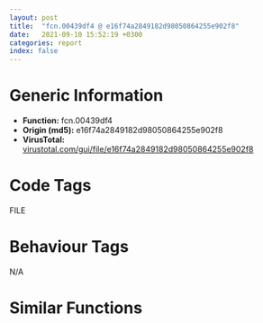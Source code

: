 ```yaml
---
layout: post
title:  "fcn.00439df4 @ e16f74a2849182d98050864255e902f8"
date:   2021-09-10 15:52:19 +0300
categories: report
index: false
---
```


# Generic Information
- **Function:** fcn.00439df4
- **Origin (md5):** e16f74a2849182d98050864255e902f8
- **VirusTotal:** [virustotal.com/gui/file/e16f74a2849182d98050864255e902f8][virustotal_ref]

# Code Tags
<span class="tag" id="FILE">FILE</span>


# Behaviour Tags
<span class="bhv-tag" id="na">N/A</span>

# Similar Functions
<script type="text/javascript" src="https://www.gstatic.com/charts/loader.js"></script>
<script type="text/javascript">

    google.charts.load('current', {'packages':['corechart']});
    google.charts.setOnLoadCallback(drawChart);

    function drawChart() {
    var data = new google.visualization.DataTable();
        data.addColumn('number', 'X');
        data.addColumn('number', 'Y');
        data.addColumn({type: 'string', role: 'tooltip', 'p': {'html': true}});
        data.addColumn({'type': 'string', 'role': 'style'});
        
        data.addRows([
    [0, 0, '<b><a href="/report/fcn.00439df4@e16f74a2849182d98050864255e902f8">fcn.00439df4</a><br>@e16f74a2849182d98050864255e902f8</b><br>push 0x6c<br>mov eax, 0x452102<br>call fcn.0044cc59<br>mov ebx, ecx<br>mov eax, dword[ebx+0x14]<br>mov esi, edx<br>mov dword[ebp-0x50], esi<br>cmp eax, 8<br>jb 0x439e11<br>mov ecx, dword[ebx]<br>test ecx, ecx<br>je 0x439e22<br>cmp eax, 8<br>jb 0x439e1e<br>mov eax, dword[ebx]<br>jmp 0x439e27<br>mov eax, ebx<br>jmp 0x439e27<br>mov eax, dword[0x4778b0]<br>push eax<br>lea eax, [ebp-0x30]<br>call fcn.00404f5c<br>and dword[ebp-4], 0<br>lea eax, [ebp-0x30]<br>push eax<br>mov ecx, 0xfde9<br>lea edx, [ebp-0x4c]<br>call fcn.00447e00<br>pop ecx<br>mov byte[ebp-4], 1<br>cmp dword[eax+0x14], 0x10<br>mov ecx, dword[esi+0x10]<br>jb 0x439e55<br>mov eax, dword[eax]<br>push ecx<br>push eax<br>push dword[0x47723c]<br>push dword[0x477238]<br>push 0<br>call fcn.0043b050<br>add esp, 0x14<br>push 1<br>xor edi, edi<br>lea esi, [ebp-0x4c]<br>call fcn.00404af1<br>or dword[ebp-4], 0xffffffff<br>push 1<br>lea esi, [ebp-0x30]<br>call fcn.00404e35<br>mov eax, dword[0x4778b8]<br>push eax<br>mov esi, eax<br>call fcn.00412577<br>pop ecx<br>push esi<br>push 6<br>mov edi, eax<br>pop eax<br>mov ecx, ebx<br>call fcn.004053c2<br>test eax, eax<br>jne 0x439ead<br>xor al, al<br>jmp 0x43a0aa<br>cmp dword[ebx+0x14], 8<br>jb 0x439eb5<br>mov ebx, dword[ebx]<br>xor edi, edi<br>push edi<br>push 0x80<br>push 2<br>pop esi<br>push esi<br>push edi<br>push edi<br>push 0x40000000<br>push ebx<br>call dword[sym.imp.KERNEL32.dll_CreateFileW]<br>mov dword[ebp-0x54], eax<br>mov dword[ebp-4], esi<br>fldz <br>fst qword[ebp-0x64]<br>fld qword[0x4708e0]<br>fstp qword[ebp-0x5c]<br>fld qword[0x4708d8]<br>fst qword[ebp-0x6c]<br>fld qword[0x4708d0]<br>fstp qword[ebp-0x74]<br>fld qword[0x4708c8]<br>fstp qword[ebp-0x74]<br>fld qword[0x4708c0]<br>fst qword[ebp-0x74]<br>fld qword[ebp-0x64]<br>fcomp qword[ebp-0x74]<br>fnstsw ax<br>test ah, 0x41<br>jp 0x439f6e<br>fld qword[ebp-0x74]<br>fld qword[ebp-0x5c]<br>fmul qword[0x4708b8]<br>fsubp st(1)<br>fsub qword[ebp-0x64]<br>fld qword[ebp-0x6c]<br>fmul qword[ebp-0x64]<br>fmulp st(2)<br>fsubrp st(1)<br>fadd qword[ebp-0x64]<br>fsub qword[0x4708b0]<br>fstp qword[ebp-0x6c]<br>fld qword[ebp-0x6c]<br>fsubrp st(2)<br>fld qword[ebp-0x5c]<br>faddp st(2)<br>fld qword[ebp-0x74]<br>faddp st(2)<br>fmul qword[ebp-0x6c]<br>fmul qword[0x4708a8]<br>fdiv qword[0x4708f0]<br>fsubp st(1)<br>fld qword[ebp-0x6c]<br>fmul qword[0x4708a0]<br>faddp st(1)<br>fsub qword[ebp-0x64]<br>fstp qword[ebp-0x64]<br>jmp 0x439f74<br>fstp st(2)<br>fstp st(0)<br>fstp st(0)<br>cmp dword[ebp-0x54], 0xffffffff<br>jne 0x439fd9<br>call fcn.0043b5b1<br>call dword[eax+0x48]<br>push eax<br>push dword[0x477230]<br>push dword[0x47722c]<br>push 1<br>call fcn.0043b050<br>fld qword[0x4708c8]<br>fstp qword[ebp-0x5c]<br>add esp, 0x10<br>fld qword[0x470930]<br>push 0xffffffffffffffff<br>fstp qword[ebp-0x5c]<br>fld qword[0x470928]<br>fstp qword[ebp-0x5c]<br>fld qword[0x470960]<br>fstp qword[ebp-0x5c]<br>fld qword[ebp-0x5c]<br>fsub qword[0x470920]<br>fstp qword[ebp-0x5c]<br>or dword[ebp-4], 0xffffffff<br>call fcn.0043ccbf<br>jmp 0x439ea6<br>mov esi, dword[ebp-0x50]<br>mov ecx, dword[esi+0x10]<br>mov dword[ebp-0x78], edi<br>cmp ecx, edi<br>je 0x43a023<br>cmp dword[esi+0x14], 0x10<br>jb 0x439ff0<br>mov eax, dword[esi]<br>jmp 0x439ff2<br>mov eax, esi<br>lea edx, [ebp-0x78]<br>push edx<br>push ecx<br>push eax<br>push dword[ebp-0x54]<br>call fcn.0043cc52<br>test eax, eax<br>jne 0x43a023<br>call fcn.0043b5b1<br>call dword[eax+0x48]<br>push eax<br>push dword[0x477240]<br>push dword[0x47722c]<br>push 1<br>call fcn.0043b050<br>add esp, 0x10<br>mov dword[ebp-0x50], 0x15<br>mov eax, dword[ebp-0x50]<br>add eax, dword[ebp-0x50]<br>push 0x5d<br>mov dword[ebp-0x50], eax<br>mov eax, dword[ebp-0x50]<br>cdq <br>pop ecx<br>idiv ecx<br>push 0x4a<br>pop ebx<br>push 0x34<br>mov ecx, eax<br>mov eax, dword[ebp-0x50]<br>cdq <br>idiv ebx<br>pop ebx<br>push 0x2c<br>add ecx, eax<br>mov eax, dword[ebp-0x50]<br>cdq <br>idiv ebx<br>add ecx, eax<br>mov eax, dword[ebp-0x50]<br>imul eax, eax, 0x3f<br>sub ecx, eax<br>mov eax, dword[ebp-0x50]<br>mov edx, dword[ebp-0x50]<br>imul eax, edx<br>imul eax, eax, 0x38<br>add ecx, eax<br>add ecx, dword[ebp-0x50]<br>mov dword[ebp-0x50], ecx<br>mov eax, dword[ebp-0x50]<br>cdq <br>pop ecx<br>idiv ecx<br>mov ecx, dword[ebp-0x50]<br>imul eax, ecx<br>mov ecx, dword[ebp-0x50]<br>sub eax, ecx<br>mov ecx, dword[ebp-0x50]<br>lea eax, [eax+ecx+0xf]<br>mov dword[ebp-0x50], eax<br>mov eax, dword[esi+0x10]<br>cmp dword[ebp-0x78], eax<br>sete bl<br>or dword[ebp-4], 0xffffffff<br>cmp dword[ebp-0x54], edi<br>je 0x43a0a8<br>push dword[ebp-0x54]<br>call fcn.0043ccbf<br>mov al, bl<br>call fcn.0044ccdc<br>ret <br><eoc> ', 'point { fill-color: #e0440e; }'],

        ]);

    var options = {
        title: 'Similarity Plot',
        legend: 'none',
        colors: ['#dedbd9', '#e6693e', '#ec8f6e', '#f3b49f', '#f6c7b6'],
        tooltip: {isHtml: true, trigger: 'both'},
        explorer: {
        actions: ["dragToZoom", "rightClickToReset"],
        },
        chartArea: {
        width: '80%',
        height: '80%'
        },
        width: '100%',
        height: '100%'
    };

    var chart = new google.visualization.ScatterChart(document.getElementById('chart_div'));

    chart.draw(data, options);
    }
    
</script>


<div id="chart_div" style="width: 100%px; height: 100%;"></div>

# Disassembled Code
{% highlight nasm %}

push 0x6c
mov eax, 0x452102
call fcn.0044cc59
mov ebx, ecx
mov eax, dword[ebx+0x14]
mov esi, edx
mov dword[ebp-0x50], esi
cmp eax, 8
jb 0x439e11
mov ecx, dword[ebx]
test ecx, ecx
je 0x439e22
cmp eax, 8
jb 0x439e1e
mov eax, dword[ebx]
jmp 0x439e27
mov eax, ebx
jmp 0x439e27
mov eax, dword[0x4778b0]
push eax
lea eax, [ebp-0x30]
call fcn.00404f5c
and dword[ebp-4], 0
lea eax, [ebp-0x30]
push eax
mov ecx, 0xfde9
lea edx, [ebp-0x4c]
call fcn.00447e00
pop ecx
mov byte[ebp-4], 1
cmp dword[eax+0x14], 0x10
mov ecx, dword[esi+0x10]
jb 0x439e55
mov eax, dword[eax]
push ecx
push eax
push dword[0x47723c]
push dword[0x477238]
push 0
call fcn.0043b050
add esp, 0x14
push 1
xor edi, edi
lea esi, [ebp-0x4c]
call fcn.00404af1
or dword[ebp-4], 0xffffffff
push 1
lea esi, [ebp-0x30]
call fcn.00404e35
mov eax, dword[0x4778b8]
push eax
mov esi, eax
call fcn.00412577
pop ecx
push esi
push 6
mov edi, eax
pop eax
mov ecx, ebx
call fcn.004053c2
test eax, eax
jne 0x439ead
xor al, al
jmp 0x43a0aa
cmp dword[ebx+0x14], 8
jb 0x439eb5
mov ebx, dword[ebx]
xor edi, edi
push edi
push 0x80
push 2
pop esi
push esi
push edi
push edi
push 0x40000000
push ebx
call dword[sym.imp.KERNEL32.dll_CreateFileW]
mov dword[ebp-0x54], eax
mov dword[ebp-4], esi
fldz
fst qword[ebp-0x64]
fld qword[0x4708e0]
fstp qword[ebp-0x5c]
fld qword[0x4708d8]
fst qword[ebp-0x6c]
fld qword[0x4708d0]
fstp qword[ebp-0x74]
fld qword[0x4708c8]
fstp qword[ebp-0x74]
fld qword[0x4708c0]
fst qword[ebp-0x74]
fld qword[ebp-0x64]
fcomp qword[ebp-0x74]
fnstsw ax
test ah, 0x41
jp 0x439f6e
fld qword[ebp-0x74]
fld qword[ebp-0x5c]
fmul qword[0x4708b8]
fsubp st(1)
fsub qword[ebp-0x64]
fld qword[ebp-0x6c]
fmul qword[ebp-0x64]
fmulp st(2)
fsubrp st(1)
fadd qword[ebp-0x64]
fsub qword[0x4708b0]
fstp qword[ebp-0x6c]
fld qword[ebp-0x6c]
fsubrp st(2)
fld qword[ebp-0x5c]
faddp st(2)
fld qword[ebp-0x74]
faddp st(2)
fmul qword[ebp-0x6c]
fmul qword[0x4708a8]
fdiv qword[0x4708f0]
fsubp st(1)
fld qword[ebp-0x6c]
fmul qword[0x4708a0]
faddp st(1)
fsub qword[ebp-0x64]
fstp qword[ebp-0x64]
jmp 0x439f74
fstp st(2)
fstp st(0)
fstp st(0)
cmp dword[ebp-0x54], 0xffffffff
jne 0x439fd9
call fcn.0043b5b1
call dword[eax+0x48]
push eax
push dword[0x477230]
push dword[0x47722c]
push 1
call fcn.0043b050
fld qword[0x4708c8]
fstp qword[ebp-0x5c]
add esp, 0x10
fld qword[0x470930]
push 0xffffffffffffffff
fstp qword[ebp-0x5c]
fld qword[0x470928]
fstp qword[ebp-0x5c]
fld qword[0x470960]
fstp qword[ebp-0x5c]
fld qword[ebp-0x5c]
fsub qword[0x470920]
fstp qword[ebp-0x5c]
or dword[ebp-4], 0xffffffff
call fcn.0043ccbf
jmp 0x439ea6
mov esi, dword[ebp-0x50]
mov ecx, dword[esi+0x10]
mov dword[ebp-0x78], edi
cmp ecx, edi
je 0x43a023
cmp dword[esi+0x14], 0x10
jb 0x439ff0
mov eax, dword[esi]
jmp 0x439ff2
mov eax, esi
lea edx, [ebp-0x78]
push edx
push ecx
push eax
push dword[ebp-0x54]
call fcn.0043cc52
test eax, eax
jne 0x43a023
call fcn.0043b5b1
call dword[eax+0x48]
push eax
push dword[0x477240]
push dword[0x47722c]
push 1
call fcn.0043b050
add esp, 0x10
mov dword[ebp-0x50], 0x15
mov eax, dword[ebp-0x50]
add eax, dword[ebp-0x50]
push 0x5d
mov dword[ebp-0x50], eax
mov eax, dword[ebp-0x50]
cdq
pop ecx
idiv ecx
push 0x4a
pop ebx
push 0x34
mov ecx, eax
mov eax, dword[ebp-0x50]
cdq
idiv ebx
pop ebx
push 0x2c
add ecx, eax
mov eax, dword[ebp-0x50]
cdq
idiv ebx
add ecx, eax
mov eax, dword[ebp-0x50]
imul eax, eax, 0x3f
sub ecx, eax
mov eax, dword[ebp-0x50]
mov edx, dword[ebp-0x50]
imul eax, edx
imul eax, eax, 0x38
add ecx, eax
add ecx, dword[ebp-0x50]
mov dword[ebp-0x50], ecx
mov eax, dword[ebp-0x50]
cdq
pop ecx
idiv ecx
mov ecx, dword[ebp-0x50]
imul eax, ecx
mov ecx, dword[ebp-0x50]
sub eax, ecx
mov ecx, dword[ebp-0x50]
lea eax, [eax+ecx+0xf]
mov dword[ebp-0x50], eax
mov eax, dword[esi+0x10]
cmp dword[ebp-0x78], eax
sete bl
or dword[ebp-4], 0xffffffff
cmp dword[ebp-0x54], edi
je 0x43a0a8
push dword[ebp-0x54]
call fcn.0043ccbf
mov al, bl
call fcn.0044ccdc
ret

{% endhighlight %}

[virustotal_ref]: https://www.virustotal.com/gui/file/e16f74a2849182d98050864255e902f8